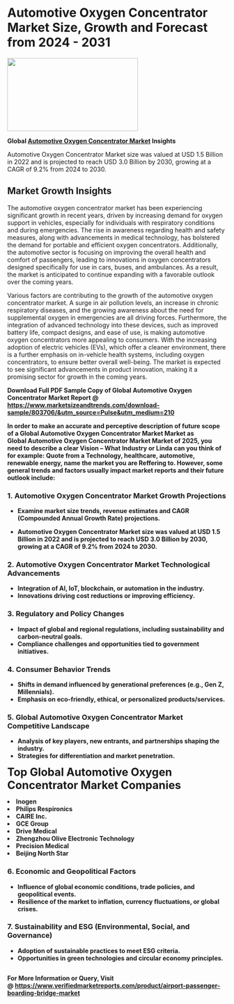 <H1>Automotive Oxygen Concentrator Market Size, Growth and Forecast from 2024 - 2031</H1><img class="aligncenter size-medium wp-image-584254" src="https://thirdeyenews.in/wp-content/uploads/2024/09/Global-Market-Research-300x168.jpeg" alt="" width="300" height="168" /><p><strong>Global&nbsp;<a href="https://www.marketsizeandtrends.com/download-sample/803706/&amp;utm_source=Pulse&amp;utm_medium=210">Automotive Oxygen Concentrator Market</a> Insights</strong></p><p>Automotive Oxygen Concentrator Market size was valued at USD 1.5 Billion in 2022 and is projected to reach USD 3.0 Billion by 2030, growing at a CAGR of 9.2% from 2024 to 2030.</p><p><h2>Market Growth Insights</h2> <p>The automotive oxygen concentrator market has been experiencing significant growth in recent years, driven by increasing demand for oxygen support in vehicles, especially for individuals with respiratory conditions and during emergencies. The rise in awareness regarding health and safety measures, along with advancements in medical technology, has bolstered the demand for portable and efficient oxygen concentrators. Additionally, the automotive sector is focusing on improving the overall health and comfort of passengers, leading to innovations in oxygen concentrators designed specifically for use in cars, buses, and ambulances. As a result, the market is anticipated to continue expanding with a favorable outlook over the coming years.</p> <p><strong></strong></p> <p>Various factors are contributing to the growth of the automotive oxygen concentrator market. A surge in air pollution levels, an increase in chronic respiratory diseases, and the growing awareness about the need for supplemental oxygen in emergencies are all driving forces. Furthermore, the integration of advanced technology into these devices, such as improved battery life, compact designs, and ease of use, is making automotive oxygen concentrators more appealing to consumers. With the increasing adoption of electric vehicles (EVs), which offer a cleaner environment, there is a further emphasis on in-vehicle health systems, including oxygen concentrators, to ensure better overall well-being. The market is expected to see significant advancements in product innovation, making it a promising sector for growth in the coming years. <p><strong></p><p><span class=""><strong>Download Full PDF Sample Copy of Global Automotive Oxygen Concentrator Market Report</strong> @ <a href="https://www.marketsizeandtrends.com/download-sample/803706/&amp;utm_source=Pulse&amp;utm_medium=210" target="_blank">https://www.marketsizeandtrends.com/download-sample/803706/&amp;utm_source=Pulse&amp;utm_medium=210</a></span></p><p>In order to make an accurate and perceptive description of future scope of a Global&nbsp;Automotive Oxygen Concentrator Market Market as Global&nbsp;Automotive Oxygen Concentrator Market Market of 2025, you need to describe a clear Vision &ndash; What Industry or Linda can you think of for example: Quote from a Technology, healthcare, automotive, renewable energy, name the market you are Reffering to. However, some general trends and factors usually impact market reports and their future outlook include:</p><h3>1.&nbsp;<strong>Automotive Oxygen Concentrator Market Growth Projections</strong></h3><ul><li>Examine market size trends, revenue estimates and CAGR (Compounded Annual Growth Rate) projections.</li><li><p>Automotive Oxygen Concentrator Market size was valued at USD 1.5 Billion in 2022 and is projected to reach USD 3.0 Billion by 2030, growing at a CAGR of 9.2% from 2024 to 2030.</p></li></ul><h3>2.&nbsp;<strong>Automotive Oxygen Concentrator Market Technological Advancements</strong></h3><ul><li>Integration of AI, IoT, blockchain, or automation in the industry.</li><li>Innovations driving cost reductions or improving efficiency.</li></ul><h3>3.&nbsp;<strong>Regulatory and Policy Changes</strong></h3><ul><li>Impact of global and regional regulations, including sustainability and carbon-neutral goals.</li><li>Compliance challenges and opportunities tied to government initiatives.</li></ul><h3>4.&nbsp;<strong>Consumer Behavior Trends</strong></h3><ul><li>Shifts in demand influenced by generational preferences (e.g., Gen Z, Millennials).</li><li>Emphasis on eco-friendly, ethical, or personalized products/services.</li></ul><h3>5.&nbsp;<strong>Global Automotive Oxygen Concentrator Market Competitive Landscape</strong></h3><ul><li>Analysis of key players, new entrants, and partnerships shaping the industry.</li><li>Strategies for differentiation and market penetration.</li></ul><p data-pm-slice="1 1 []"><span style="color: inherit; font-family: inherit; font-size: 25px;">Top Global Automotive Oxygen Concentrator Market Companies</span></p><div class="" data-test-id=""><p><li>Inogen</li><li> Philips Respironics</li><li> CAIRE Inc.</li><li> GCE Group</li><li> Drive Medical</li><li> Zhengzhou Olive Electronic Technology</li><li> Precision Medical</li><li> Beijing North Star</li></p></div><h3>6.&nbsp;<strong>Economic and Geopolitical Factors</strong></h3><ul><li>Influence of global economic conditions, trade policies, and geopolitical events.</li><li>Resilience of the market to inflation, currency fluctuations, or global crises.</li></ul><h3>7.&nbsp;<strong>Sustainability and ESG (Environmental, Social, and Governance)</strong></h3><ul><li>Adoption of sustainable practices to meet ESG criteria.</li><li>Opportunities in green technologies and circular economy principles.</li></ul><h2><strong style="font-size: 14px;">For More Information or Query, Visit @&nbsp;</strong><a style="background-color: #ffffff; font-size: 14px;" href="https://www.marketsizeandtrends.com/report/automotive-oxygen-concentrator-market/" target="_blank">https://www.verifiedmarketreports.com/product/airport-passenger-boarding-bridge-market</a></h2>
